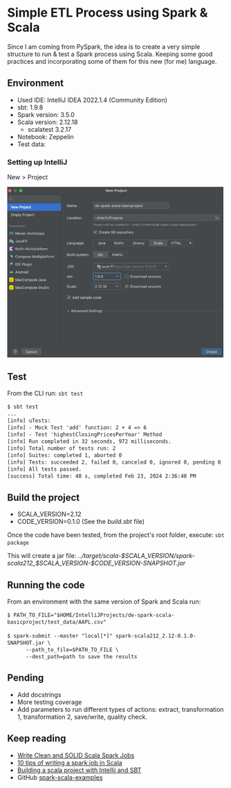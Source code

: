 # Simple ETL Process using Spark & Scala
Since I am coming from PySpark, the idea is to create a very simple structure to run & test a Spark process using Scala.
Keeping some good practices and incorporating some of them for this new (for me) language.

## Environment
* Used IDE: IntelliJ IDEA 2022.1.4 (Community Edition)
* sbt: 1.9.8
* Spark version: 3.5.0
* Scala version: 2.12.18
    * scalatest 3.2.17
* Notebook: Zeppelin
* Test data:

### Setting up IntelliJ
New > Project

<img src="imgs/img.png" width="500"/>

## Test
From the CLI run: `sbt test`
```shell
$ sbt test
...
[info] uTests:
[info] - Mock Test 'add' function: 2 + 4 => 6
[info] - Test 'highestClosingPricesPerYear' Method
[info] Run completed in 32 seconds, 972 milliseconds.
[info] Total number of tests run: 2
[info] Suites: completed 1, aborted 0
[info] Tests: succeeded 2, failed 0, canceled 0, ignored 0, pending 0
[info] All tests passed.
[success] Total time: 40 s, completed Feb 23, 2024 2:36:48 PM
```

## Build the project
* SCALA_VERSION=2.12
* CODE_VERSION=0.1.0   (See the _build.sbt_ file)

Once the code have been tested, from the project's root folder, execute: `sbt package`

This will create a jar file: _..<project name>/target/scala-$SCALA_VERSION/spark-scala212_$SCALA_VERSION-$CODE_VERSION-SNAPSHOT.jar_

## Running the code
From an environment with the same version of Spark and Scala run:
```shell
$ PATH_TO_FILE="$HOME/IntelliJProjects/de-spark-scala-basicproject/test_data/AAPL.csv"

$ spark-submit --master "local[*]" spark-scala212_2.12-0.1.0-SNAPSHOT.jar \
      --path_to_file=$PATH_TO_FILE \
      --dest_path=path to save the results
```

## Pending
* Add docstrings 
* More testing coverage
* Add parameters to run different types of actions: extract, transformation 1, transformation 2, save/write, quality check.

## Keep reading
* [Write Clean and SOLID Scala Spark Jobs](https://towardsdatascience.com/write-clean-and-solid-scala-spark-jobs-28ac4395424a)
* [10 tips of writing a spark job in Scala](https://cm.engineering/10-tips-in-writing-a-spark-job-in-scala-cc837149a173)
* [Building a scala project with Intellij and SBT](https://docs.scala-lang.org/getting-started/intellij-track/building-a-scala-project-with-intellij-and-sbt.html)
* GitHub [spark-scala-examples](https://github.com/spark-examples/spark-scala-examples)
